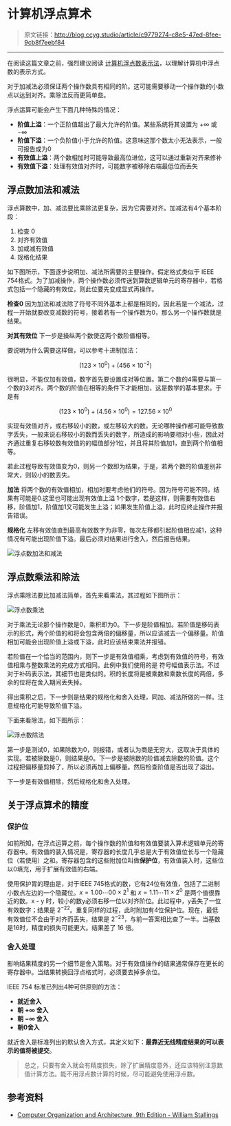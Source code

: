 # 计算机浮点算术

[annotation]: <id> (c9779274-c8e5-47ed-8fee-9cb8f7eebf84)
[annotation]: <status> (protect)
[annotation]: <create_time> (2019-04-17 22:17:15)
[annotation]: <category> (计算机技术)
[annotation]: <tags> (组成原理)

> 原文链接：<http://blog.ccyg.studio/article/c9779274-c8e5-47ed-8fee-9cb8f7eebf84>

---

在阅读这篇文章之前，强烈建议阅读 [计算机浮点数表示法](http://blog.ccyg.studio/article/f3800a51-4236-46d2-85c9-d983e4e95968)，以理解计算机中浮点数的表示方式。

对于加减法必须保证两个操作数具有相同的阶。这可能需要移动一个操作数的小数点以达到对齐。乘除法反而更简单些。

浮点运算可能会产生下面几种特殊的情况：

- **阶值上溢**：一个正阶值超出了最大允许的阶值。某些系统将其设置为 $+ \infty$ 或 $- \infty$
- **阶值下溢**：一个负阶值小于允许的阶值。这意味这那个数太小无法表示，一般可报告成为0
- **有效值上溢**：两个数相加时可能导致最高位进位，这可以通过重新对齐来修补
- **有效值下溢**：处理有效值对齐时，可能数字被移除右端最低位而丢失

## 浮点数加法和减法

浮点算数中，加、减法要比乘除法更复杂，因为它需要对齐。加减法有4个基本阶段：

1. 检查 0 
2. 对齐有效值
3. 加或减有效值
4. 规格化结果

如下图所示，下面逐步说明加、减法所需要的主要操作。假定格式类似于 IEEE 754格式。为了加减操作，两个操作数必须传送到算数逻辑单元的寄存器中，若格式包括一个隐藏的有效位，则此位要先变成显式再操作。

**检查0** 因为加法和减法除了符号不同外基本上都是相同的，因此若是一个减法，过程一开始就要改变减数的符号，接着若有一个操作数为0，那么另一个操作数就是结果。

**对其有效位** 下一步是操纵两个数使这两个数阶值相等。

要说明为什么需要这样做，可以参考十进制加法：

$$(123 \times 10 ^ 0) + (456 \times 10 ^ {-2})$$

很明显，不能仅加有效值，数字首先要设置成对等位置。第二个数的4需要与第一个数的3对齐。两个数的阶值在相等的条件下才能相加，这是数学的基本要求。于是有

$$(123 \times 10 ^ 0) + (4.56 \times 10 ^ 0) = 127.56 \times 10 ^ 0 $$

实现有效值对齐，或右移较小的数，或左移较大的数。无论哪种操作都可能导致数字丢失，一般来说右移较小的数而丢失的数字，所造成的影响要相对小些，因此对齐通过重复右移较数有效值的的幅值部分1位，并且将其阶值加1，直到两个阶值相等。

若此过程导致有效值变为0，则另一个数即为结果，于是，若两个数的阶值差别非常大，则较小的数丢失。

**加法** 将两个数的有效值相加，相加时要考虑他们的符号。因为符号可能不同，结果有可能是0.这里也可能出现有效值上溢 1个数字，若是这样，则需要有效值右移，阶值加1，阶值加1又可能发生上溢；如果发生阶值上溢，此时应终止操作并报告错误。

**规格化** 左移有效值直到最高有效数字为非零，每次左移都引起阶值相应减1，这种情况有可能出现阶值下溢。最后必须对结果进行舍入，然后报告结果。

![浮点数加法和减法](浮点数加法和减法.svg?sanitize=true)

## 浮点数乘法和除法

浮点乘除法要比加减法简单，首先来看乘法，其过程如下图所示：

![浮点数乘法](浮点数乘法.svg)

对于乘法无论那个操作数是0，乘积即为0。下一步是阶值相加。若阶值是移码表示的形式，两个阶值的和将会包含两倍的偏移量，所以应该减去一个偏移量。阶值相加可能会出现阶值上溢或下溢，此时应该结束乘法并报错。

若阶值在一个恰当的范围内，则下一步是有效值相乘，考虑到有效值的符号，有效值相乘与整数乘法的完成方式相同。此例中我们使用的是 符号幅值表示法。不过对于补码表示法，其细节也是类似的。积的长度将是被乘数和乘数长度的两倍，多余的位将在舍入期间丢失掉。

得出乘积之后，下一步则是结果的规格化和舍入处理，同加、减法所做的一样。注意规格化可能导致阶值下溢。

下面来看除法，如下图所示：

![浮点数除法](浮点数除法.svg)

第一步是测试0，如果除数为0，则报错，或者认为商是无穷大，这取决于具体的实现。若被除数是0，则结果是0。下一步是被除数的阶值减去除数的阶值。这个过程把偏移量剪掉了，所以必须再加上偏移量。然后检查阶值是否出现了溢出。

下一步是有效值相除，然后规格化和舍入处理。

## 关于浮点算术的精度

### 保护位

如前所知，在浮点运算之前，每个操作数的阶值和有效值要装入算术逻辑单元的寄存器中。有效值的装入情况是，寄存器的长度几乎总是大于有效值位长与一个隐藏位（若使用）之和。寄存器包含的这些附加位叫做**保护位**，有效值装入时，这些位以0填充，用于扩展有效值的右端。

使用保护胃的理由是，对于IEEE 745格式的数，它有24位有效值，包括了二进制小数点左边的一个隐藏位。$x=1.00\cdots00 \times 2^1$ 和 $x=1.11\cdots11 \times 2^0$ 是两个值很靠近的数。x - y 时，较小的数y必须右移一位以对齐阶位。此过程中，y丢失了一位有效数字；结果是 $2^{-22}$。重复同样的过程，此时附加有4位保护位。现在，最低有效值位不会由于对齐而丢失，结果是 $2^{-23}$，与前一答案相比查了一半。当基数是16时，精度的损失可能更大。结果差了 16 倍。

### 舍入处理

影响结果精度的另一个细节是舍入策略。对于有效值操作的结果通常保存在更长的寄存器中。当结果转换回浮点格式时，必须要去掉多余位。

IEEE 754 标准已列出4种可供原则的方法：

- **就近舍入**
- **朝 $+\infty$ 舍入**
- **朝 $-\infty$ 舍入**
- **朝0舍入**

就近舍入是标准列出的默认舍入方式，其定义如下：**最靠近无线精度结果的可以表示的值将被提交**。

>总之，只要有舍入就会有精度损失，除了扩展精度意外，还应该特别注意数值计算方法。能不用浮点数计算的时候，尽可能避免使用浮点数。

## 参考资料

- [Computer Organization and Architecture, 9th Edition - William Stallings]()
